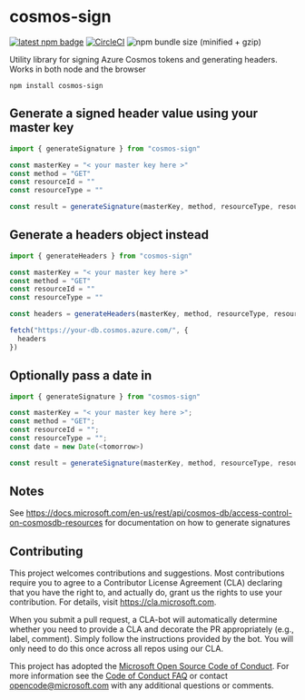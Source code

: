 # cosmos-sign

[![latest npm badge](https://img.shields.io/npm/v/cosmos-sign/latest.svg)](https://www.npmjs.com/package/@azure/cosmos)
[![CircleCI](https://circleci.com/gh/southpolesteve/cosmos-sign.svg?style=svg)](https://circleci.com/gh/southpolesteve/cosmos-sign)
![npm bundle size (minified + gzip)](https://img.shields.io/bundlephobia/minzip/cosmos-sign.svg)

Utility library for signing Azure Cosmos tokens and generating headers. Works in both node and the browser

`npm install cosmos-sign`

## Generate a signed header value using your master key

```js
import { generateSignature } from "cosmos-sign"

const masterKey = "< your master key here >"
const method = "GET"
const resourceId = ""
const resourceType = ""

const result = generateSignature(masterKey, method, resourceType, resourceId)
```

## Generate a headers object instead

```js
import { generateHeaders } from "cosmos-sign"

const masterKey = "< your master key here >"
const method = "GET"
const resourceId = ""
const resourceType = ""

const headers = generateHeaders(masterKey, method, resourceType, resourceId)

fetch("https://your-db.cosmos.azure.com/", {
  headers
})
```

## Optionally pass a date in

```js
import { generateSignature } from "cosmos-sign"

const masterKey = "< your master key here >";
const method = "GET";
const resourceId = "";
const resourceType = "";
const date = new Date(<tomorrow>)

const result = generateSignature(masterKey, method, resourceType, resourceId, date);
```

## Notes

See https://docs.microsoft.com/en-us/rest/api/cosmos-db/access-control-on-cosmosdb-resources for documentation on how to generate signatures


## Contributing

This project welcomes contributions and suggestions.  Most contributions require you to agree to a
Contributor License Agreement (CLA) declaring that you have the right to, and actually do, grant us
the rights to use your contribution. For details, visit https://cla.microsoft.com.

When you submit a pull request, a CLA-bot will automatically determine whether you need to provide
a CLA and decorate the PR appropriately (e.g., label, comment). Simply follow the instructions
provided by the bot. You will only need to do this once across all repos using our CLA.

This project has adopted the [Microsoft Open Source Code of Conduct](https://opensource.microsoft.com/codeofconduct/).
For more information see the [Code of Conduct FAQ](https://opensource.microsoft.com/codeofconduct/faq/) or
contact [opencode@microsoft.com](mailto:opencode@microsoft.com) with any additional questions or comments.
